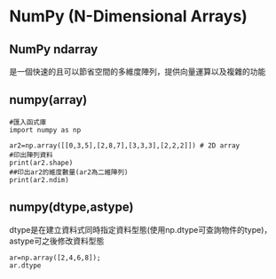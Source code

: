 
# NumPy (N-Dimensional Arrays)

## NumPy ndarray

是一個快速的且可以節省空間的多維度陣列，提供向量運算以及複雜的功能



## numpy(array)
```
#匯入函式庫
import numpy as np

ar2=np.array([[0,3,5],[2,8,7],[3,3,3],[2,2,2]]) # 2D array
#印出陣列資料
print(ar2.shape)
##印出ar2的維度數量(ar2為二維陣列)
print(ar2.ndim)
```

## numpy(dtype,astype)

dtype是在建立資料式同時指定資料型態(使用np.dtype可查詢物件的type)，astype可之後修改資料型態

```
ar=np.array([2,4,6,8]); 
ar.dtype
```
